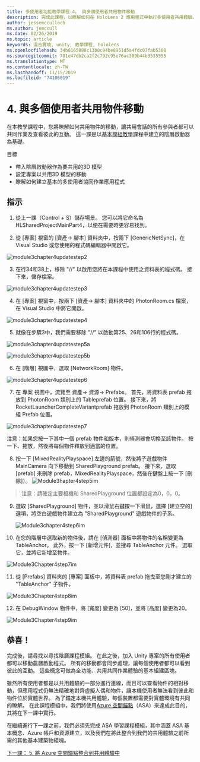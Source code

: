 ```yaml
---
title: 多使用者功能教學課程-4。 與多個使用者共用物件移動
description: 完成此課程，以瞭解如何在 HoloLens 2 應用程式中執行多使用者共用體驗。
author: jessemcculloch
ms.author: jemccull
ms.date: 02/26/2019
ms.topic: article
keywords: 混合實境, unity, 教學課程, hololens
ms.openlocfilehash: 34b8165888c13b0c94be8951d5a4fdc07fab5308
ms.sourcegitcommit: 781e47db2ca2f2c792c95e76ac309b44b3535555
ms.translationtype: MT
ms.contentlocale: zh-TW
ms.lasthandoff: 11/15/2019
ms.locfileid: "74106019"
---
```

# <a name="4-sharing-object-movements-with-multiple-users"></a>4. 與多個使用者共用物件移動

在本教學課程中，您將瞭解如何共用物件的移動，讓共用會話的所有參與者都可以共同作業及查看彼此的互動。 這一課是以[基本模組教學](mrlearning-base.md)課程中建立的陰曆啟動器為基礎。

目標

- 帶入陰曆啟動器作為要共用的3D 模型
- 設定專案以共用3D 模型的移動
- 瞭解如何建立基本的多使用者協同作業應用程式

## <a name="instructions"></a>指示


1. 從上一課（Control + S）儲存場景。 您可以將它命名為 HLSharedProjectMainPart4，以便在需要時更容易找到。

2. 從 [專案] 視窗的 [資產-> 腳本] 資料夾中，按兩下 [GenericNetSync]，在 Visual Studio 或您使用的程式碼編輯器中開啟它。  

![module3chapter4updatestep2](images/module3chapter4updatestep2.png)

3. 在行34和38上，移除 "//" 以啟用您將在本課程中使用之資料表的程式碼。 接下來，儲存檔案。 

![module3chapter4updatestep3](images/module3chapter4updatestep3.png)

4. 在 [專案] 視窗中，按兩下 [資產-> 腳本] 資料夾中的 PhotonRoom.cs 檔案，在 Visual Studio 中將它開啟。 

![module3chapter4updatestep4](images/module3chapter4updatestep4.png)

5. 就像在步驟3中，我們需要移除 "//" 以啟動第25、26和106行的程式碼。

![module3chapter4updatestep5a](images/module3chapter4updatestep5a.png) 

![module3chapter4updatestep5b](images/module3chapter4updatestep5b.png)

6. 在 [階層] 視圖中，選取 [NetworkRoom] 物件。

![module3chapter4updatestep6](images/module3chapter4updatestep6.png)

7. 在 專案 視圖中，流覽至 資產-> 資源-> Prefabs。 首先，將資料表 prefab 拖放到 PhotonRoom 類別上的 Tableprefab 位置。 接下來，將 RocketLauncherCompleteVariantprefab 拖放到 PhotonRoom 類別上的模組 Prefab 位置。

![module3chapter4updatestep7](images/module3chapter4updatestep7.png)

注意：如果您按一下其中一個 prefab 物件和版本，則偵測器會切換至該物件。 按一下、拖放，然後將每個物件釋放到適當的位置。

8. 按一下 [MixedRealityPlayspace] 左邊的箭號，然後將子遊戲物件 MainCamera 向下移動到 SharedPlayground prefab。 接下來，選取 [prefab] 來刪除 prefab，MixedRealityPlayspace，然後在鍵盤上按一下 [刪除]）。
![Module3hapter4step5im](images/module3chapter4step5im.PNG)

>注意：請確定主要相機和 SharedPlayground 位置都設定為0，0，0。
>

9. 選取 [SharedPlayground] 物件，並以滑鼠右鍵按一下滑鼠，選擇 [建立空的] 選項，將空白遊戲物件建立為 "SharedPlayground" 遊戲物件的子系。

   ![Module3chapter4step6im](images/module3chapter4step6im.PNG)

10. 在您的階層中選取新的物件後，請在 [偵測器] 面板中將物件的名稱變更為 TableAnchor。 此外，按一下 [新增元件]，並搜尋 TableAnchor 元件。 選取它，並將它新增至物件。 

![Module3Chapter4step7im](images/module3chapter4step7im.PNG)

11. 從 [Prefabs] 資料夾的 [專案] 面板中，將資料表 prefab 拖曳至您剛才建立的 "TableAnchor" 子物件。

![Module3Chapter4step8im](images/module3chapter4step8im.PNG)

12. 在 DebugWindow 物件中，將 [寬度] 變更為 [50]，並將 [高度] 變更為20。

![Module3Chapter4step9im](images/module3chapter4step11im.PNG)

## <a name="congratulations"></a>恭喜！


完成後，請尋找以尋找陰曆課程模組。 在此之後，加入 Unity 專案的所有使用者都可以移動農曆啟動程式。  所有的移動都會同步處理，讓每個使用者都可以看到彼此的互動。 這些概念可做為全功能、共用共同作業體驗的基本組建區塊。 

雖然所有使用者都是以共用體驗的一部分進行連線，而且可以查看物件的相對移動，但應用程式仍無法精確地對齊虛擬人偶和物件，讓本機使用者無法看到彼此和物件位於實體世界。 為了錨定本機共用體驗，每個裝置都需要對實體環境有共同的瞭解。 在此課程模組中，我們將使用[Azure 空間錨點](<https://azure.microsoft.com//services/spatial-anchors/>)（ASA）來達成此目的，其將在下一課中實行。

在繼續進行下一課之前，我們必須先完成 ASA 學習課程模組，其中涵蓋 ASA 基本概念、Azure 帳戶和資源建立，以及我們在將此整合到我們的共用體驗之前所需的其他基本建築物組塊。

[下一課： 5. 將 Azure 空間錨點整合到共用體驗中](mrlearning-sharing(photon)-ch5.md)

